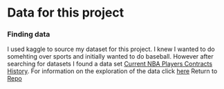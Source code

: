 # Data for this project
### Finding data
I used kaggle to source my dataset for this project. I knew I wanted to do somehting over sports and initially wanted to do baseball.
However after searching for datasets I found a data set [Current NBA Players Contracts History](https://www.kaggle.com/datasets/jarosawjaworski/current-nba-players-contracts-history).
For information on the exploration of the data click [here](/DATA.md)
Return to [Repo]()
